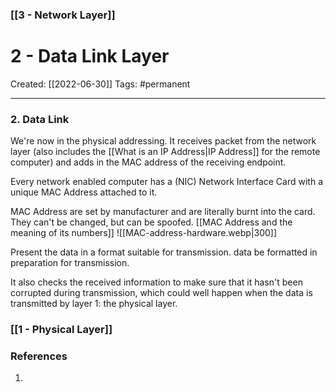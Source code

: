 ### [[3 - Network Layer]]

# 2 - Data Link Layer
Created:  [[2022-06-30]]
Tags: #permanent 

---
### 2. Data Link 
We're now in the physical addressing. It receives packet from the network layer (also includes the [[What is an IP Address|IP Address]] for the remote computer) and adds in the MAC address of the receiving endpoint.

Every network enabled computer has a (NIC) Network Interface Card with a unique MAC Address attached to it.

MAC Address are set by manufacturer and are literally burnt into the card. They can't be changed, but can be spoofed.
[[MAC Address and the meaning of its numbers]]
![[MAC-address-hardware.webp|300]]


Present the data in a format suitable for transmission. data be formatted in preparation for transmission. 

It also checks the received information to make sure that it hasn't been corrupted during transmission, which could well happen when the data is transmitted by layer 1: the physical layer.

### [[1 - Physical Layer]]















### References
1. 